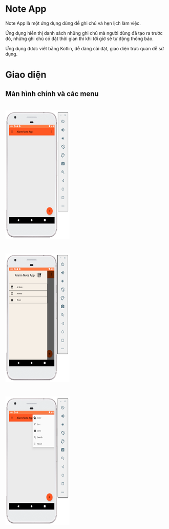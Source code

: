 ﻿# Note App

Note App là một ứng dụng dùng để ghi chú và hẹn lịch làm việc.

Ứng dụng hiển thị danh sách những ghi chú mà người dùng đã tạo ra trước đó, những ghi chú có đặt thời gian thì khi tới giờ sẽ tự động thông báo.

Ứng dụng được viết bằng Kotlin, dễ dàng cài đặt, giao diện trực quan dễ sử dụng.

# Giao diện

## Màn hình chính và các menu

<h1><img src="./image/main.png" alt="main" width="200px" height="400px"></h1>

<h1><img src="./image/main_menu_left.png" alt="main" width="200px" height="400px"></h1>

<h1><img src="./image/main_menu_right.png" alt="main" width="200px" height="400px"></h1>








